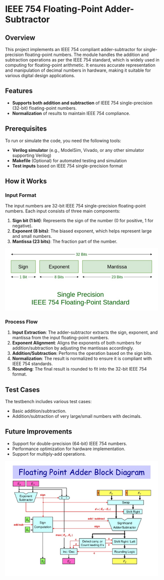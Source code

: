 <!DOCTYPE html>
<html lang="en">
<head>
    <meta charset="UTF-8">
    <meta name="viewport" content="width=device-width, initial-scale=1.0">
    <title>IEEE 754 Floating-Point Adder-Subtractor</title>
</head>
<body>
    <h1>IEEE 754 Floating-Point Adder-Subtractor</h1>
    <h2>Overview</h2>
    <p>
        This project implements an IEEE 754 compliant adder-subtractor for single-precision floating-point numbers. The module handles the addition and subtraction operations as per the IEEE 754 standard, which is widely used in computing for floating-point arithmetic. It ensures accurate representation and manipulation of decimal numbers in hardware, making it suitable for various digital design applications.
    </p>  
    <h2>Features</h2>
    <ul>
        <li><strong>Supports both addition and subtraction</strong> of IEEE 754 single-precision (32-bit) floating-point numbers.</li>
        <li><strong>Normalization</strong> of results to maintain IEEE 754 compliance.</li>
    </ul>
    <h2>Prerequisites</h2>
    <p>To run or simulate the code, you need the following tools:</p>
    <ul>
        <li><strong>Verilog simulator</strong> (e.g., ModelSim, Vivado, or any other simulator supporting Verilog)</li>
        <li><strong>Makefile</strong> (Optional) for automated testing and simulation</li>
        <li><strong>Test inputs</strong> based on IEEE 754 single-precision format</li>
    </ul>
    <h2>How it Works</h2>
    <h3>Input Format</h3>
    <p>The input numbers are 32-bit IEEE 754 single-precision floating-point numbers. Each input consists of three main components:</p>
    <ol>
        <li><strong>Sign bit (1 bit)</strong>: Represents the sign of the number (0 for positive, 1 for negative).</li>
        <li><strong>Exponent (8 bits)</strong>: The biased exponent, which helps represent large and small numbers.</li>
        <li><strong>Mantissa (23 bits)</strong>: The fraction part of the number.</li>
    </ol>
    
<img src="https://github.com/pasiramavishan/myImages/blob/main/IEEE%20format.jpg" alt="Alt text" title="Optional title" width="500">
    <h3>Process Flow</h3>
    <ol>
        <li><strong>Input Extraction</strong>: The adder-subtractor extracts the sign, exponent, and mantissa from the input floating-point numbers.</li>
        <li><strong>Exponent Alignment</strong>: Aligns the exponents of both numbers for addition/subtraction by adjusting the mantissas accordingly.</li>
        <li><strong>Addition/Subtraction</strong>: Performs the operation based on the sign bits.</li>
        <li><strong>Normalization</strong>: The result is normalized to ensure it is compliant with IEEE 754 standards.</li>
        <li><strong>Rounding</strong>: The final result is rounded to fit into the 32-bit IEEE 754 format.</li>
    </ol>
    <h2>Test Cases</h2>
    <p>The testbench includes various test cases:</p>
    <ul>
        <li>Basic addition/subtraction.</li>
        <li>Addition/subtraction of very large/small numbers with decimals.</li>
    </ul>
    <h2>Future Improvements</h2>
    <ul>
        <li>Support for double-precision (64-bit) IEEE 754 numbers.</li>
        <li>Performance optimization for hardware implementation.</li>
        <li>Support for multiply-add operations.</li>
    </ul>
<img src="https://github.com/pasiramavishan/myImages/blob/main/Block%20Diagram.jpeg" alt="Alt text" title="Optional title" width="500">
</body>
</html>
